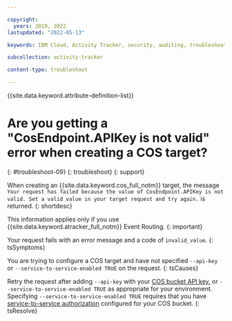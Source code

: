 ```yaml
---

copyright:
  years: 2019, 2022
lastupdated: "2022-05-13"

keywords: IBM Cloud, Activity Tracker, security, auditing, troubleshooting

subcollection: activity-tracker

content-type: troubleshoot

---
```


{{site.data.keyword.attribute-definition-list}}

# Are you getting a "CosEndpoint.APIKey is not valid" error when creating a COS target?
{: #troubleshoot-09}
{: troubleshoot}
{: support}

When creating an {{site.data.keyword.cos_full_notm}} target, the message `Your request has failed because the value of CosEndpoint.APIKey is not valid. Set a valid value in your target request and try again.` is returned.
{: shortdesc}


This information applies only if you use {{site.data.keyword.atracker_full_notm}} Event Routing.
{: important}


Your request fails with an error message and a code of `invalid_value`.
{: tsSymptoms}

You are trying to configure a COS target and have not specified `--api-key` or `--service-to-service-enabled TRUE` on the request.
{: tsCauses}

Retry the request after adding `--api-key` with your [COS bucket API key.](/docs/activity-tracker?topic=activity-tracker-target_v2_cos&interface=cli#cos_apikey) or `--service-to-service-enabled TRUE` as appropriate for your environment. Specifying `--service-to-service-enabled TRUE` requires that you have [service-to-service authorization](/docs/activity-tracker?topic=activity-tracker-target_v2_cos&interface=cli#cos_s2s) configured for your COS bucket.
{: tsResolve}


